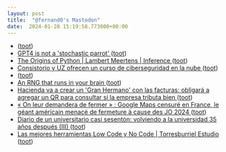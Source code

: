 ```yaml
---
layout: post
title:  "@fernand0's Mastodon"
date:  2024-01-28 15:19:58.773000+00:00
---
```

*  [ ](https://mastodon.social/@vrruiz) ([toot](https://mastodon.social/@fernand0/111834247906040741))
*  [GPT4 is not a 'stochastic parrot' ](http://donaldclarkplanb.blogspot.com/2024/01/gpt4-is-not-stochastic-parrot.htm) ([toot](https://mastodon.social/@fernand0/111834225999432799))
*  [The Origins of Python \| Lambert Meertens \| Inference ](https://inference-review.com/article/the-origins-of-pytho) ([toot](https://mastodon.social/@fernand0/111834105995718070))
*  [Consistorio y UZ ofrecen un curso de ciberseguridad en la nube  ](https://www.diariodelaltoaragon.es/noticias/huesca/2024/01/28/consistorio-y-uz-ofrecen-un-curso-de-ciberseguridad-en-la-nube-1706910-daa.html) ([toot](https://mastodon.social/@fernand0/111834104972697035))
*  [ ](https://taquiones.net/social/victor) ([toot](https://mastodon.social/@fernand0/111834082133733628))
*  [An RNG that runs in your brain ](https://www.hillelwayne.com/post/randomness) ([toot](https://mastodon.social/@fernand0/111833899730284407))
*  [Hacienda va a crear un 'Gran Hermano' con las facturas: obligará a agregar un QR para consultar si la empresa tributa bien ](https://www.genbeta.com/actualidad/hacienda-va-a-crear-gran-hermano-facturas-obligara-a-agregar-qr-para-consultar-empresa-tributa-bie) ([toot](https://mastodon.social/@fernand0/111833878559605790))
*  [« On leur demandera de fermer » : Google Maps censuré en France, le géant américain menacé de fermeture à cause des JO 2024 ](https://www.jeuxvideo.com/news/1846818/on-leur-demandera-de-fermer-google-maps-censure-en-france-le-geant-americain-menace-de-fermeture-a-cause-des-jo-2024.ht) ([toot](https://mastodon.social/@fernand0/111833662033532484))
*  [Diario de un universitario casi sesentón: volviendo a la universidad 35 años después (III) ](https://changlonet.com/blog/diario-de-un-universitario-casi-sesenton-volviendo-a-la-universidad-35-anos-despues-iii) ([toot](https://mastodon.social/@fernand0/111833581847037124))
*  [Las mejores herramientas Low Code y No Code \| Torresburriel Estudio ](https://torresburriel.com/weblog/las-mejores-herramientas-low-code-y-no-code) ([toot](https://mastodon.social/@fernand0/111833427707877724))
